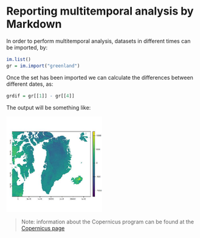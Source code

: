 # Reporting multitemporal analysis by Markdown
In order to perform multitemporal analysis, datasets in different times can be imported, by:

``` r
im.list()
gr = im.import("greenland")
```

Once the set has been imported we can calculate the differences between different dates, as:

``` r
grdif = gr[[1]] - gr[[4]]
```

The output will be something like:

<img src = "../Pics/greenland_differences.jpeg" width = 50% />

> Note: information about the Copernicus program can be found at the [Copernicus page](https://www.copernicus.eu/)
